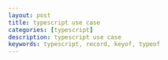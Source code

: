 ```yaml
---
layout: post
title: typescript use case
categories: [typescript]
description: typescript use case
keywords: typescript, record, keyof, typeof
---
```



